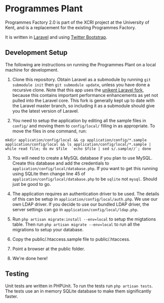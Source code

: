 # Programmes Plant

Programmes Factory 2.0 is part of the XCRI project at the University of Kent, and is a replacement for the existing Programmes Factory.

It is written in [Laravel](http://laravel.com) and using [Twitter Bootstrap](http://twitter.github.com/bootstrap/).

## Development Setup

The following are instructions on running the Programmes Plant on a local machine for development.

1. Clone this repository. Obtain Laravel as a submodule by running `git submodule init` then `git submodule update`, unless you have done a recursive clone. Note that this app uses the [unikent Laravel fork](https://github.com/unikent/laravel.git), because this contains important performance enhancements as yet not pulled into the Laravel core. This fork is generally kept up to date with the Laravel master branch, so including it as a submodule should give you the latest version of Laravel.

2. You need to setup the application by editing all the sample files in `config/` and moving them to `config/local/` filling in as appropriate. To move the files in one command, run:
```shell
mkdir application/config/local && cp application/config/*.sample application/config/local && ls application/config/local/*.sample | while read file; do mv $file  `echo $file | sed s/.sample//`; done
```

3. You will need to create a MySQL database if you plan to use MySQL. Create this database and add the credentials to `application/config/local/database.php`. If you want to get this running using SQLite then change line 45 of `application/config/local/database.php` to be `sqlite` not `mysql`. Should just be good to go.

4. The application requires an authentication driver to be used. The details of this can be setup in `application/config/local/auth.php`. We use our own LDAP driver. If you decide to use our bundled LDAP driver, the server settings can go in `application/config/local/ldap.php`.

5. Run `php artisan migrate:install --env=local` to setup the migtations table. Then run `php artisan migrate --env=local` to run all the migrations to setup your database.

6. Copy the public/.htaccess.sample file to public/.htaccess.

7. Point a browser at the public folder.

8. We're done here!

## Testing

Unit tests are written in PHPUnit. To run the tests run `php artisan tests`. The tests use an in memory SQLite database to make them significantly faster.